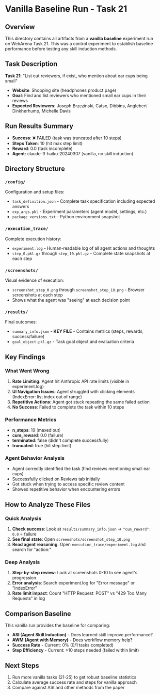 # Vanilla Baseline Run - Task 21

## Overview
This directory contains all artifacts from a **vanilla baseline** experiment run on WebArena Task 21. This was a control experiment to establish baseline performance before testing any skill induction methods.

## Task Description
**Task 21**: "List out reviewers, if exist, who mention about ear cups being small"
- **Website**: Shopping site (headphones product page)
- **Goal**: Find and list reviewers who mentioned small ear cups in their reviews
- **Expected Reviewers**: Joseph Brzezinski, Catso, Dibbins, Anglebert Dinkherhump, Michelle Davis

## Run Results Summary
- **Success**: ❌ FAILED (task was truncated after 10 steps)
- **Steps Taken**: 10 (hit max step limit)
- **Reward**: 0.0 (task incomplete)
- **Agent**: claude-3-haiku-20240307 (vanilla, no skill induction)

## Directory Structure

### `/config/`
Configuration and setup files:
- `task_definition.json` - Complete task specification including expected answers
- `exp_args.pkl` - Experiment parameters (agent model, settings, etc.)
- `package_versions.txt` - Python environment snapshot

### `/execution_trace/`
Complete execution history:
- `experiment.log` - Human-readable log of all agent actions and thoughts
- `step_0.pkl.gz` through `step_10.pkl.gz` - Complete state snapshots at each step

### `/screenshots/`
Visual evidence of execution:
- `screenshot_step_0.png` through `screenshot_step_10.png` - Browser screenshots at each step
- Shows what the agent was "seeing" at each decision point

### `/results/`
Final outcomes:
- `summary_info.json` - **KEY FILE** - Contains metrics (steps, rewards, success/failure)
- `goal_object.pkl.gz` - Task goal object and evaluation criteria

## Key Findings

### What Went Wrong
1. **Rate Limiting**: Agent hit Anthropic API rate limits (visible in experiment.log)
2. **UI Navigation Issues**: Agent struggled with clicking elements (IndexError: list index out of range)
3. **Repetitive Actions**: Agent got stuck repeating the same failed action
4. **No Success**: Failed to complete the task within 10 steps

### Performance Metrics
- **n_steps**: 10 (maxed out)
- **cum_reward**: 0.0 (failure)
- **terminated**: false (didn't complete successfully)
- **truncated**: true (hit step limit)

### Agent Behavior Analysis
- Agent correctly identified the task (find reviews mentioning small ear cups)
- Successfully clicked on Reviews tab initially
- Got stuck when trying to access specific review content
- Showed repetitive behavior when encountering errors

## How to Analyze These Files

### Quick Analysis
1. **Check success**: Look at `results/summary_info.json` → `"cum_reward": 0.0` = failure
2. **See final state**: Open `screenshots/screenshot_step_10.png`
3. **Read agent reasoning**: Open `execution_trace/experiment.log` and search for "action:"

### Deep Analysis
1. **Step-by-step review**: Look at screenshots 0-10 to see agent's progression
2. **Error analysis**: Search experiment.log for "Error message" or "IndexError"
3. **Rate limit impact**: Count "HTTP Request: POST" vs "429 Too Many Requests" in log

## Comparison Baseline
This vanilla run provides the baseline for comparing:
- **ASI (Agent Skill Induction)** - Does learned skill improve performance?
- **AWM (Agent with Memory)** - Does workflow memory help?
- **Success Rate** - Current: 0% (0/1 tasks completed)
- **Step Efficiency** - Current: >10 steps needed (failed within limit)

## Next Steps
1. Run more vanilla tasks (21-25) to get robust baseline statistics
2. Calculate average success rate and steps for vanilla approach
3. Compare against ASI and other methods from the paper